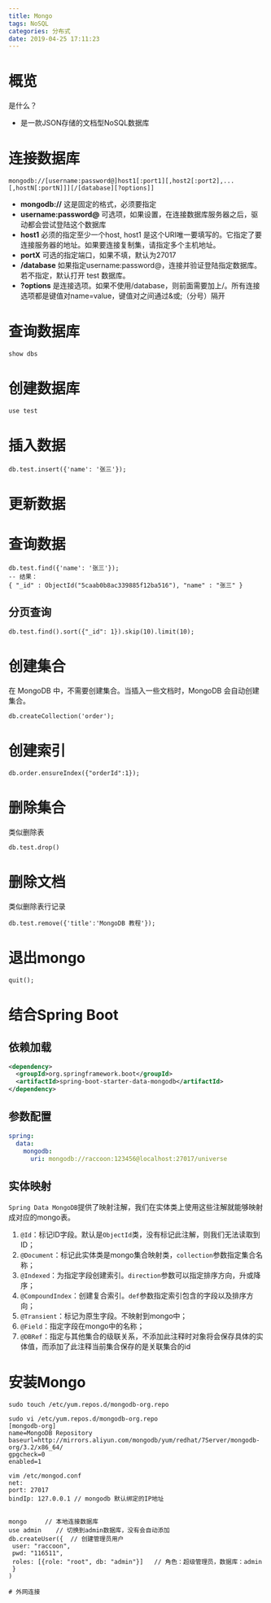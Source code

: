 ```yaml
---
title: Mongo
tags: NoSQL
categories: 分布式
date: 2019-04-25 17:11:23
---
```




# 概览

是什么？

- 是一款JSON存储的文档型NoSQL数据库



# 连接数据库

```mongo
mongodb://[username:password@]host1[:port1][,host2[:port2],...[,hostN[:portN]]][/[database][?options]]
```

- **mongodb://** 这是固定的格式，必须要指定
- **username:password@** 可选项，如果设置，在连接数据库服务器之后，驱动都会尝试登陆这个数据库
- **host1** 必须的指定至少一个host, host1 是这个URI唯一要填写的。它指定了要连接服务器的地址。如果要连接复制集，请指定多个主机地址。
- **portX** 可选的指定端口，如果不填，默认为27017
- **/database** 如果指定username:password@，连接并验证登陆指定数据库。若不指定，默认打开 test 数据库。
- **?options** 是连接选项。如果不使用/database，则前面需要加上/。所有连接选项都是键值对name=value，键值对之间通过&或;（分号）隔开



# 查询数据库

```mongo
show dbs
```



# 创建数据库

```mongo
use test
```



# 插入数据

```mongo
db.test.insert({'name': '张三'});
```



# 更新数据



# 查询数据

```mongo
db.test.find({'name': '张三'});
-- 结果：
{ "_id" : ObjectId("5caab0b8ac339885f12ba516"), "name" : "张三" }
```



## 分页查询

```mongo
db.test.find().sort({"_id": 1}).skip(10).limit(10);
```





# 创建集合

在 MongoDB 中，不需要创建集合。当插入一些文档时，MongoDB 会自动创建集合。

```shell
db.createCollection('order');
```



# 创建索引

```shell
db.order.ensureIndex({"orderId":1});
```



# 删除集合

类似删除表

```mongo
db.test.drop()
```



# 删除文档

类似删除表行记录

```mongo
db.test.remove({'title':'MongoDB 教程'});
```



# 退出mongo

```mongo
quit();
```



# 结合Spring Boot

## 依赖加载

```xml
<dependency>
  <groupId>org.springframework.boot</groupId>
  <artifactId>spring-boot-starter-data-mongodb</artifactId>
</dependency>
```



## 参数配置

```yaml
spring:
  data:
    mongodb:
      uri: mongodb://raccoon:123456@localhost:27017/universe
```



## 实体映射

`Spring Data MongoDB`提供了映射注解，我们在实体类上使用这些注解就能够映射成对应的mongo表。

1. `@Id`：标记ID字段。默认是`ObjectId`类，没有标记此注解，则我们无法读取到ID；
2. `@Document`：标记此实体类是mongo集合映射类，`collection`参数指定集合名称；
3. `@Indexed`：为指定字段创建索引。`direction`参数可以指定排序方向，升或降序；
4. `@CompoundIndex`：创建复合索引。`def`参数指定索引包含的字段以及排序方向；
5. `@Transient`：标记为原生字段。不映射到mongo中；
6. `@Field`：指定字段在mongo中的名称；
7. `@DBRef`：指定与其他集合的级联关系，不添加此注释时对象将会保存具体的实体值，而添加了此注释当前集合保存的是关联集合的id



# 安装Mongo

```shell
sudo touch /etc/yum.repos.d/mongodb-org.repo

sudo vi /etc/yum.repos.d/mongodb-org.repo
[mongodb-org]
name=MongoDB Repository 
baseurl=http://mirrors.aliyun.com/mongodb/yum/redhat/7Server/mongodb-org/3.2/x86_64/ 
gpgcheck=0 
enabled=1

vim /etc/mongod.conf
net:
port: 27017
bindIp: 127.0.0.1 // mongodb 默认绑定的IP地址


mongo     // 本地连接数据库
use admin    // 切换到admin数据库，没有会自动添加
db.createUser({	 // 创建管理员用户
 user: "raccoon",
 pwd: "116511",
 roles: [{role: "root", db: "admin"}]	// 角色：超级管理员，数据库：admin
 }
)

# 外网连接

```



